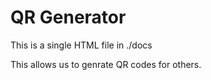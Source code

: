 # QR Generator

This is a single HTML file in ./docs

This allows us to genrate QR codes for others.